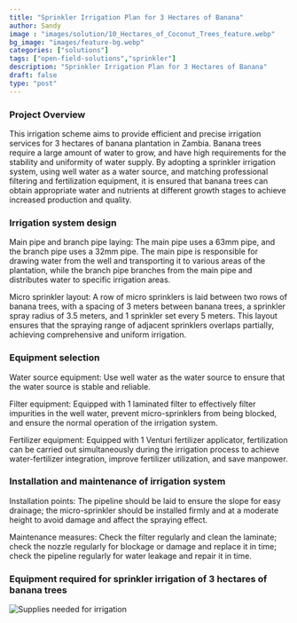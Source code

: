 ```yaml
---
title: "Sprinkler Irrigation Plan for 3 Hectares of Banana"
author: Sandy
image : "images/solution/10_Hectares_of_Coconut_Trees_feature.webp"
bg_image: "images/feature-bg.webp"
categories: ["solutions"]
tags: ["open-field-solutions","sprinkler"]
description: "Sprinkler Irrigation Plan for 3 Hectares of Banana"
draft: false
type: "post"
---
```


### Project Overview
This irrigation scheme aims to provide efficient and precise irrigation services for 3 hectares of banana plantation in Zambia. Banana trees require a large amount of water to grow, and have high requirements for the stability and uniformity of water supply. By adopting a sprinkler irrigation system, using well water as a water source, and matching professional filtering and fertilization equipment, it is ensured that banana trees can obtain appropriate water and nutrients at different growth stages to achieve increased production and quality.</p>

### Irrigation system design
Main pipe and branch pipe laying: The main pipe uses a 63mm pipe, and the branch pipe uses a 32mm pipe. The main pipe is responsible for drawing water from the well and transporting it to various areas of the plantation, while the branch pipe branches from the main pipe and distributes water to specific irrigation areas.</p>

Micro sprinkler layout: A row of micro sprinklers is laid between two rows of banana trees, with a spacing of 3 meters between banana trees, a sprinkler spray radius of 3.5 meters, and 1 sprinkler set every 5 meters. This layout ensures that the spraying range of adjacent sprinklers overlaps partially, achieving comprehensive and uniform irrigation.</p>

### Equipment selection
Water source equipment: Use well water as the water source to ensure that the water source is stable and reliable.</p>

Filter equipment: Equipped with 1 laminated filter to effectively filter impurities in the well water, prevent micro-sprinklers from being blocked, and ensure the normal operation of the irrigation system.</p>

Fertilizer equipment: Equipped with 1 Venturi fertilizer applicator, fertilization can be carried out simultaneously during the irrigation process to achieve water-fertilizer integration, improve fertilizer utilization, and save manpower.</p>

### Installation and maintenance of irrigation system
Installation points: The pipeline should be laid to ensure the slope for easy drainage; the micro-sprinkler should be installed firmly and at a moderate height to avoid damage and affect the spraying effect.

Maintenance measures: Check the filter regularly and clean the laminate; check the nozzle regularly for blockage or damage and replace it in time; check the pipeline regularly for water leakage and repair it in time.

### Equipment required for sprinkler irrigation of 3 hectares of banana trees

![Supplies needed for irrigation](/images/solution/3_hectares_bananas_list.jpg)